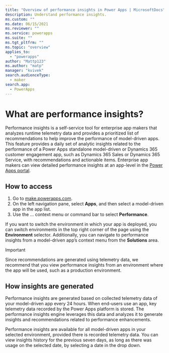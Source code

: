 ```yaml
---
title: "Overview of performance insights in Power Apps | MicrosoftDocs"
description: Understand performance insights. 
ms.custom: ""
ms.date: 06/15/2021
ms.reviewer: ""
ms.service: powerapps
ms.suite: ""
ms.tgt_pltfrm: ""
ms.topic: "overview"
applies_to: 
  - "powerapps"
author: "Mattp123"
ms.author: "matp"
manager: "kvivek"
search.audienceType: 
  - maker
search.app: 
  - PowerApps
---
```

# What are performance insights?

Performance insights is a self-service tool for enterprise app makers that analyzes runtime telemetry data and provides a prioritized list of recommendations to help improve the performance of model-driven apps. This feature provides a daily set of analytic insights related to the performance of a Power Apps standalone model-driven or Dynamics 365 customer engagement app, such as Dynamics 365 Sales or Dynamics 365 Service, with recommendations and actionable items. Enterprise app makers can view detailed performance insights at an app-level in the [Power Apps portal](https://make.powerapps.com/?utm_source=padocs&utm_medium=linkinadoc&utm_campaign=referralsfromdoc).

## How to access 

1. Go to [make.powerapps.com](https://make.powerapps.com). 
1. On the left navigation pane, select **Apps**, and then select a model-driven app in the app list.
1. Use the ... context menu or command bar to select **Performance**.

If you want to switch the environment in which your app is deployed, you can switch environments in the top right corner of the page using the **Environment** selector. Additionally, you can navigate to performance insights from a model-driven app’s context menu from the **Solutions** area. 

> [!IMPORTANT]
> Since recommendations are generated using telemetry data, we recommend that you view performance insights from an environment where the app will be used, such as a production environment.

## How insights are generated

Performance insights are generated based on collected telemetry data of your model-driven app every 24 hours. When end-users use an app, key telemetry data recorded by the Power Apps platform is stored. The performance insights engine leverages this data and analyzes it to generate insights and recommendations related to performance enhancements.  

Performance insights are available for all model-driven apps in your selected environment, provided there is recorded telemetry data. You can view insights history for the previous seven days, as long as there was usage on the selected date, by selecting a date in the drop down.

